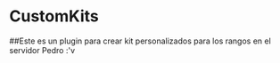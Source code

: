 # CustomKits

##Este es un plugin para crear kit personalizados para los rangos en el servidor
Pedro :'v
